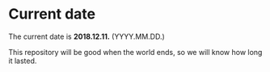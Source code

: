 # Current date

The current date is **2018.12.11.** (YYYY.MM.DD.)

This repository will be good when the world ends, so we will know how long it lasted.
